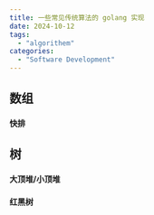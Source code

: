 ```yaml
---
title: 一些常见传统算法的 golang 实现
date: 2024-10-12
tags:
  - "algorithem"
categories:
  - "Software Development"
---
```


## 数组
#### 快排
## 树
#### 大顶堆/小顶堆
#### 红黑树